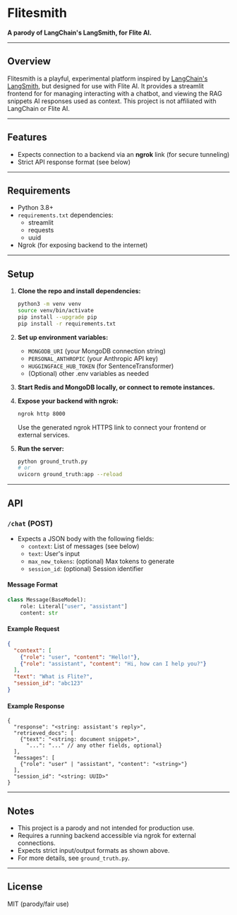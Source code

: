 # Flitesmith

**A parody of LangChain's LangSmith, for Flite AI.**

---

## Overview

Flitesmith is a playful, experimental platform inspired by [LangChain's LangSmith](https://smith.langchain.com/), but designed for use with Flite AI. It provides a streamlit frontend for for managing interacting with a chatbot, and viewing the RAG snippets AI responses used as context. This project is not affiliated with LangChain or Flite AI.

---

## Features
- Expects connection to a backend via an **ngrok** link (for secure tunneling)
- Strict API response format (see below)

---

## Requirements
- Python 3.8+
- `requirements.txt` dependencies:
  - streamlit
  - requests
  - uuid
- Ngrok (for exposing backend to the internet)

---

## Setup

1. **Clone the repo and install dependencies:**
   ```bash
   python3 -m venv venv
   source venv/bin/activate
   pip install --upgrade pip
   pip install -r requirements.txt
   ```

2. **Set up environment variables:**
   - `MONGODB_URI` (your MongoDB connection string)
   - `PERSONAL_ANTHROPIC` (your Anthropic API key)
   - `HUGGINGFACE_HUB_TOKEN` (for SentenceTransformer)
   - (Optional) other .env variables as needed

3. **Start Redis and MongoDB locally, or connect to remote instances.**

4. **Expose your backend with ngrok:**
   ```bash
   ngrok http 8000
   ```
   Use the generated ngrok HTTPS link to connect your frontend or external services.

5. **Run the server:**
   ```bash
   python ground_truth.py
   # or
   uvicorn ground_truth:app --reload
   ```

---

## API

### `/chat` (POST)
- Expects a JSON body with the following fields:
  - `context`: List of messages (see below)
  - `text`: User's input
  - `max_new_tokens`: (optional) Max tokens to generate
  - `session_id`: (optional) Session identifier

#### Message Format
```python
class Message(BaseModel):
    role: Literal["user", "assistant"]
    content: str
```

#### Example Request
```json
{
  "context": [
    {"role": "user", "content": "Hello!"},
    {"role": "assistant", "content": "Hi, how can I help you?"}
  ],
  "text": "What is Flite?",
  "session_id": "abc123"
}
```

#### Example Response
```jsonc
{
  "response": "<string: assistant's reply>",
  "retrieved_docs": [
    {"text": "<string: document snippet>",
      "...": "..." // any other fields, optional}
  ],
  "messages": [
    {"role": "user" | "assistant", "content": "<string>"}
  ],
  "session_id": "<string: UUID>"
}
```

---

## Notes
- This project is a parody and not intended for production use.
- Requires a running backend accessible via ngrok for external connections.
- Expects strict input/output formats as shown above.
- For more details, see `ground_truth.py`.

---

## License
MIT (parody/fair use) 
